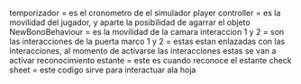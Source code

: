 temporizador = es el cronometro de el simulador
player controller = es la movilidad del jugador, y aparte la posibilidad de agarrar el objeto
NewBonoBehaviour = es la movilidad de la camara
interaccion 1 y 2 = son las interacciones de la puerta
marco 1 y 2 = estas estan enlazadas con las interacciones, al momento de activarse las interacciones estas se van a activar
reconocimiento estante = este es cuando reconoce el estante 
check sheet = este codigo sirve para interactuar ala hoja
